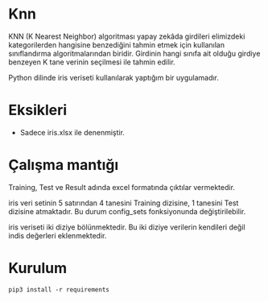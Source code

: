 # Knn

KNN (K Nearest Neighbor) algoritması yapay zekâda girdileri elimizdeki kategorilerden hangisine benzediğini tahmin etmek için kullanılan sınıflandırma algoritmalarından biridir. Girdinin hangi sınıfa ait olduğu girdiye benzeyen K tane verinin seçilmesi ile tahmin edilir.

Python dilinde iris veriseti kullanılarak yaptığım bir uygulamadır.

# Eksikleri
- Sadece iris.xlsx ile denenmiştir.

# Çalışma mantığı
Training, Test ve Result adında excel formatında çıktılar vermektedir.

iris veri setinin 5 satırından 4 tanesini Training dizisine, 1 tanesini Test dizisine atmaktadır. 
Bu durum config_sets fonksiyonunda değiştirilebilir.

iris veriseti iki diziye bölünmektedir. Bu iki diziye verilerin kendileri değil indis değerleri eklenmektedir.

# Kurulum
```
pip3 install -r requirements
```
